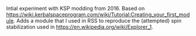 Intial experiment with KSP modding from 2016. Based on https://wiki.kerbalspaceprogram.com/wiki/Tutorial:Creating_your_first_module. Adds a module that I used in RSS to reproduce the (attempted) spin stabilization used in https://en.wikipedia.org/wiki/Explorer_1.

